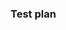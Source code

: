 <!-- Please make sure to provide a meaningful title to your PR. Do not keep the default title. -->
<!-- Use the following GitHub keyword if your PR completely resolves an issue: "Fixes #123" -->
<!-- Use the following Waffle keyword if your PR is related to an issue: "Connects to #123" -->

### Test plan
<!-- Describe how you tested this PR, and how you will test the feature after it's merged. -->

<!-- Add notes to highlight the feature when it's released/demoed. Uncomment below:
### Release notes -->

<!-- Describe any special instructions to the operator who will deploy your code to staging and production. Uncomment below:
### Deployment instructions & migrations -->
